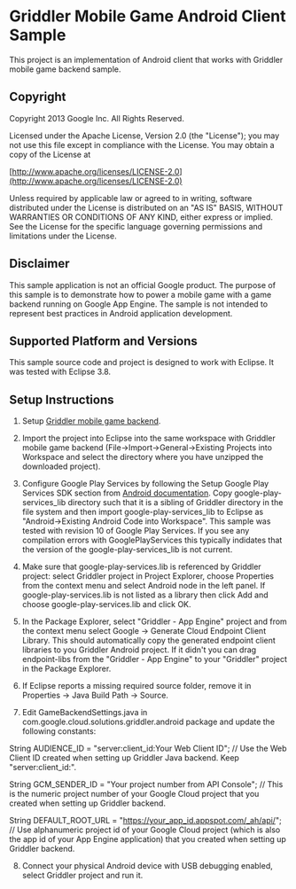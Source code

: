 # Griddler Mobile Game Android Client Sample

This project is an implementation of Android client that works with Griddler mobile game backend sample.

## Copyright
Copyright 2013 Google Inc. All Rights Reserved.

Licensed under the Apache License, Version 2.0 (the "License"); you may not use this file except in compliance with the License. You may obtain a copy of the License at

[http://www.apache.org/licenses/LICENSE-2.0](http://www.apache.org/licenses/LICENSE-2.0)

Unless required by applicable law or agreed to in writing, software distributed under the License is distributed on an "AS IS" BASIS, WITHOUT WARRANTIES OR CONDITIONS OF ANY KIND, either express or implied. See the License for the specific language governing permissions and limitations under the License.

## Disclaimer
This sample application is not an official Google product. The purpose of this sample is to demonstrate how to power a mobile game with a game backend running on Google App Engine. The sample is not intended to represent best practices in Android application development.

## Supported Platform and Versions
This sample source code and project is designed to work with Eclipse. It was tested with Eclipse 3.8.

## Setup Instructions
1. Setup [Griddler mobile game backend](https://github.com/GoogleCloudPlatform/solutions-griddler-sample-backend-java).

2. Import the project into Eclipse into the same workspace with Griddler mobile game backend (File->Import->General->Existing Projects into Workspace and select the directory where you have unzipped the downloaded project).

3. Configure Google Play Services by following the Setup Google Play Services SDK section from [Android documentation](https://developer.android.com/google/play-services/setup.html). Copy google-play-services_lib directory such that it is a sibling of Griddler directory in the file system and then import google-play-services_lib to Eclipse as "Android->Existing Android Code into Workspace". This sample was tested with revision 10 of Google Play Services. If you see any compilation errors with GooglePlayServices this typically indidates that the version of the google-play-services_lib is not current.

4. Make sure that google-play-services.lib is referenced by Griddler project: select Griddler project in Project Explorer, choose Properties from the context menu and select Android node in the left panel. If google-play-services.lib is not listed as a library then click Add and choose google-play-services.lib and click OK.

5. In the Package Explorer, select "Griddler - App Engine" project and from the context menu select Google -> Generate Cloud Endpoint Client Library. This should automatically copy the generated endpoint client libraries to you Griddler Android project. If it didn't you can drag endpoint-libs from the "Griddler - App Engine" to your "Griddler" project in the Package Explorer.

6. If Eclipse reports a missing required source folder, remove it in Properties -> Java Build Path -> Source. 

7. Edit GameBackendSettings.java in com.google.cloud.solutions.griddler.android package and update the following constants:

  String AUDIENCE_ID = "server:client_id:Your Web Client ID"; // Use the Web Client ID created when setting up Griddler Java backend. Keep "server:client_id:".

  String GCM_SENDER_ID = "Your project number from API Console"; // This is the numeric project number of your Google Cloud project that you created when setting up Griddler backend.

  String DEFAULT_ROOT_URL = "https://your_app_id.appspot.com/_ah/api/"; // Use alphanumeric project id of your Google Cloud project (which is also the app id of your App Engine application) that you created when setting up Griddler backend.

8. Connect your physical Android device with USB debugging enabled, select Griddler project and run it.

